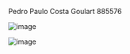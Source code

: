 Pedro Paulo Costa Goulart 885576

![image](https://github.com/user-attachments/assets/582f3313-0ece-433d-a54e-086b1052eb85)

![image](https://github.com/user-attachments/assets/5e0bc90d-b19f-48d9-9bcf-38d548b573b8)


